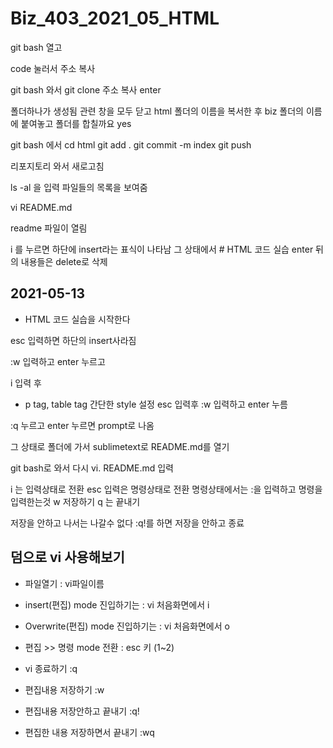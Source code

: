 # Biz_403_2021_05_HTML

git bash 열고

code 눌러서 주소 복사 

git bash 와서 git clone 주소 복사 enter

폴더하나가 생성됨 관련 창을 모두 닫고 html 폴더의 이름을 복서한 후 biz 폴더의 이름에 붙여놓고 폴더를 합칠까요 yes 

git bash 에서 cd html
git add . 
git commit -m index
git push

리포지토리 와서 새로고침


ls -al 을 입력
파일들의 목록을 보여줌

vi README.md 

readme 파일이 열림

i 를 누르면 하단에 insert라는 표식이 나타남
그 상태에서 # HTML 코드 실습 enter 뒤의 내용들은 delete로 삭제
## 2021-05-13
* HTML 코드 실습을 시작한다

esc 입력하면 하단의 insert사라짐 

:w 입력하고 enter 누르고

i 입력 후 
* p tag, table tag 간단한 style 설정
esc 입력후 :w 입력하고 enter 누름

:q 누르고 enter 누르면 prompt로 나옴

그 상태로 폴더에 가서 sublimetext로 README.md를 열기

git bash로 와서 다시 
 vi. README.md 입력

 i 는 입력상태로 전환
 esc 입력은 명령상태로 전환
 명령상태에서는 :을 입력하고 명령을 입력한는것
 w  저장하기
 q 는 끝내기 

 저장을 안하고 나서는 나갈수 없다
 :q!를 하면 저장을 안하고 종료

## 덤으로 vi 사용해보기 
 * 파일열기 : vi파일이름
 * insert(편집) mode 진입하기는 : vi 처음화면에서 i
 * Overwrite(편집) mode 진입하기는 : vi  처음화면에서 o

 * 편집 >> 명령 mode 전환 : esc 키 (1~2)
 * vi 종료하기 :q
 * 편집내용 저장하기 :w
 * 편집내용 저장안하고 끝내기 :q!
 * 편집한 내용 저장하면서 끝내기 :wq

